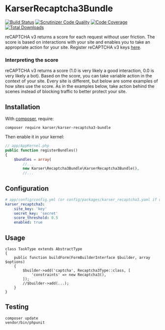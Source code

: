 KarserRecaptcha3Bundle
======================

[![Build Status](https://travis-ci.org/karser/KarserRecaptcha3Bundle.svg?branch=master)](https://travis-ci.org/karser/KarserRecaptcha3Bundle)
[![Scrutinizer Code Quality](https://scrutinizer-ci.com/g/karser/KarserRecaptcha3Bundle/badges/quality-score.png?b=master)](https://scrutinizer-ci.com/g/karser/KarserRecaptcha3Bundle/?branch=master)
[![Code Coverage](https://scrutinizer-ci.com/g/karser/KarserRecaptcha3Bundle/badges/coverage.png?b=master)](https://scrutinizer-ci.com/g/karser/KarserRecaptcha3Bundle/?branch=master)
[![Total Downloads](https://poser.pugx.org/karser/karser-recaptcha3-bundle/downloads)](https://packagist.org/packages/karser/karser-recaptcha3-bundle)

reCAPTCHA v3 returns a score for each request without user friction. 
The score is based on interactions with your site and enables you to
take an appropriate action for your site. Register reCAPTCHA v3 keys
[here](https://g.co/recaptcha/v3).

### Interpreting the score

reCAPTCHA v3 returns a score (1.0 is very likely a good interaction,
0.0 is very likely a bot). Based on the score, you can take variable
action in the context of your site. Every site is different, but below
are some examples of how sites use the score. As in the examples below,
take action behind the scenes instead of blocking traffic to better
protect your site.


Installation
------------

With [composer](https://getcomposer.org), require:

`composer require karser/karser-recaptcha3-bundle`

Then enable it in your kernel:

```php
// app/AppKernel.php
public function registerBundles()
{
    $bundles = array(
        //...
        new Karser\Recaptcha3Bundle\KarserRecaptcha3Bundle(),
        //...
```

Configuration
-------------

```yaml
# app/config/config.yml (or config/packages/karser_recaptcha3.yaml if using Symfony4)
karser_recaptcha3:
    site_key: 'key'
    secret_key: 'secret'
    score_threshold: 0.5
    enabled: true
```

Usage
-----
```
class TaskType extends AbstractType
{
    public function buildForm(FormBuilderInterface $builder, array $options)
    {
        $builder->add('captcha', Recaptcha3Type::class, [
            'constraints' => new Recaptcha3(),
        ]);
        //$builder->add(...);
    }
}
```


Testing
-------

```
composer update
vendor/bin/phpunit
```
